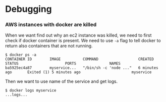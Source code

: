 # Debugging

### AWS instances with docker are killed

When we want find out why an ec2 instance was killed, we need to first check if docker container is present. We need to use `-a` flag to tell docker to return also containers that are not running.

```
$ docker ps -a
CONTAINER ID        IMAGE          COMMAND                  CREATED             STATUS                     PORTS               NAMES
ba5925ec4a87        myservice...   "/bin/sh -c 'node ..."   6 minutes ago       Exited (1) 5 minutes ago                       myservice
```

Then we want to use name of the service and get logs.

```
$ docker logs myservice
...logs...
```




